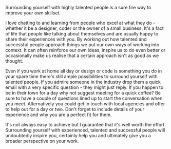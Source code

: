 

Surrounding yourself with highly talented people is a sure fire way to improve your own skillset.

I love chatting to and learning from people who excel at what they do - whether it be a designer, coder or the
owner of a small business. It's a fact of life that people like talking about themselves and are usually happy
to share their experiences with you. By working out how talented and successful people approach things we put
our own ways of working into context. It can often reinforce our own ideas, inspire us to do even better or
occasionally make us realise that a certain approach isn't as good as we thought.

Even if you work at home all day or design or code is something you do in your spare time there's still ample
possibilities to surround yourself with talented people. If you admire someone in the industry drop them a
quick email with a very specific question - they might just reply. If you happen to be in their town for a day
why not suggest meeting for a quick coffee? Be sure to have a couple of questions lined up to start the
conversation when you meet. Alternatively you could get in touch with local agencies and offer to help out for
a day or two. Don't forget to include details of your experience and why you are a perfect fit for them.

It's not always easy to achieve but I guarantee that it's well worth the effort. Surrounding yourself with
experienced, talented and successful people will undoubtedly inspire you, certainly help you and ultimately
give you a broader perspective on your work.